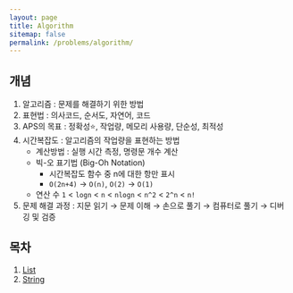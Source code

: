```yaml
---
layout: page
title: Algorithm
sitemap: false
permalink: /problems/algorithm/
---
```


## 개념
1. 알고리즘 : 문제를 해결하기 위한 방법
2. 표현법 : 의사코드, 순서도, 자연어, 코드
3. APS의 목표 : 정확성:star:, 작업량, 메모리 사용량, 단순성, 최적성
4. 시간복잡도 : 알고리즘의 작업량을 표현하는 방법
   - 계산방법 : 실행 시간 측정, 명령문 개수 계산
   - 빅-오 표기법 (Big-Oh Notation)
      - 시간복잡도 함수 중 n에 대한 항만 표시
      - `O(2n+4)` → `O(n)`, `O(2)` → `O(1)`
   - 연산 수 `1` < `logn` < `n` < `nlogn` < `n^2` < `2^n` < `n!`
5. 문제 해결 과정 : 지문 읽기 → 문제 이해 → 손으로 풀기 → 컴퓨터로 풀기 → 디버깅 및 검증

## 목차
1. [List](list.md)
2. [String](string.md)

